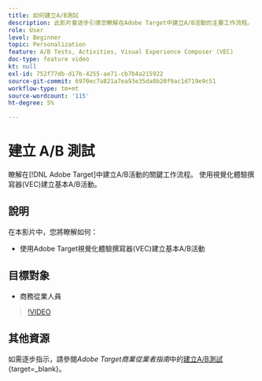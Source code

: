 ```yaml
---
title: 如何建立A/B測試
description: 此影片會逐步引導您瞭解在Adobe Target中建立A/B活動的主要工作流程。 觀看此影片以瞭解如何使用視覺化體驗撰寫器(VEC)建立基本A/B活動。
role: User
level: Beginner
topic: Personalization
feature: A/B Tests, Activities, Visual Experience Composer (VEC)
doc-type: feature video
kt: null
exl-id: 752f77db-d17b-4255-ae71-cb7b4a215922
source-git-commit: 6970ec7a821a7ea93e35da8b20f9ac1d719e9c51
workflow-type: tm+mt
source-wordcount: '115'
ht-degree: 5%

---
```


# 建立 A/B 測試

瞭解在[!DNL Adobe Target]中建立A/B活動的關鍵工作流程。 使用視覺化體驗撰寫器(VEC)建立基本A/B活動。

## 說明

在本影片中，您將瞭解如何：

* 使用Adobe Target視覺化體驗撰寫器(VEC)建立基本A/B活動

## 目標對象

* 商務從業人員

>[!VIDEO](https://video.tv.adobe.com/v/17391/?quality=12)

## 其他資源

如需逐步指示，請參閱&#x200B;*Adobe Target商業從業者指南*&#x200B;中的[建立A/B測試](https://experienceleague.adobe.com/docs/target/using/activities/abtest/create/test-create-ab.html){target=_blank}。
